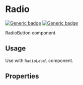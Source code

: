 # Radio
[![Generic badge](https://img.shields.io/badge/GROUP-global-blue.svg)]()
[![Generic badge](https://img.shields.io/badge/SIZE-atom-blue.svg)]()

RadioButton component

## Usage

Use with `RadioLabel` component.

## Properties
